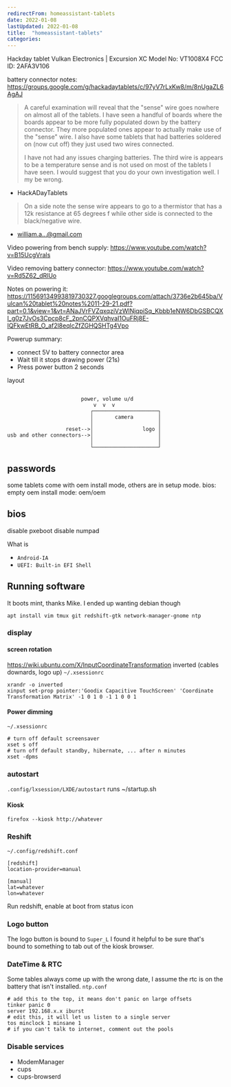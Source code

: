 ```yaml
---
redirectFrom: homeassistant-tablets
date: 2022-01-08
lastUpdated: 2022-01-08
title:  "homeassistant-tablets"
categories:
---
```





Hackday tablet
Vulkan Electronics | Excursion XC
Model No: VT1008X4
FCC ID: 2AFA3V106

battery connector notes: https://groups.google.com/g/hackadaytablets/c/97yV7rLxKw8/m/8nUgaZL6AgAJ
> A careful examination will reveal that the "sense" wire goes nowhere on almost all of the tablets.
> I have seen a handful of boards where the boards appear to be more fully populated down by the battery connector.
> They more populated ones appear to actually make use of the "sense" wire.
> I also have some tablets that had batteries soldered on (now cut off) they just used two wires connected.
>
> I have not had any issues charging batteries. The third wire is appears to be a temperature  sense and
> is not used on most of the tablets I have seen. I would suggest that you do your own investigation well.
> I my be wrong.
- HackADayTablets

> On a side note the sense wire appears to go to a thermistor that has a 12k resistance at 65 degrees f while other side is connected to the black/negative wire.
- william.a...@gmail.com


Video powering from bench supply:
https://www.youtube.com/watch?v=B15UcgVrals

Video removing battery connector:
https://www.youtube.com/watch?v=Rd5Z62_dRlUo

Notes on powering it:
https://11569134993819730327.googlegroups.com/attach/3736e2b645ba/Vulcan%20tablet%20notes%2011-29-21.pdf?part=0.1&view=1&vt=ANaJVrFVZqxqziVzWlNjqpiSq_Kbbb1eNW6DbGSBCQXI_g0z7JvOs3Cpcp8cF_2pnCQPXVqhvaI1OuFRj8E-IQFkwEtRB_O_af2l8eqlcZfZGHQSHTg4Vpo


Powerup summary:
* connect 5V to battery connector area
* Wait till it stops drawing power (21s)
* Press power button 2 seconds


layout
```

                        power, volume u/d
                            v  v  v
                           ┌─────────────────────┐
                           │       camera        │
                           │                     │
                   reset-->│                logo │
usb and other connectors-->│                     │
                           │                     │
                           └─────────────────────┘
```

## passwords
some tablets come with oem install mode, others are in setup mode.
bios: empty
oem install mode: oem/oem


## bios
disable pxeboot
disable numpad

What is
* `Android-IA`
* `UEFI: Built-in EFI Shell`


## Running software
It boots mint, thanks Mike.
I ended up wanting debian though

`apt install vim tmux git redshift-gtk network-manager-gnome ntp`

### display
#### screen rotation
https://wiki.ubuntu.com/X/InputCoordinateTransformation
inverted (cables downards, logo up)
`~/.xsessionrc`
```
xrandr -o inverted
xinput set-prop pointer:'Goodix Capacitive TouchScreen' 'Coordinate Transformation Matrix' -1 0 1 0 -1 1 0 0 1
```

#### Power dimming
`~/.xsessionrc`
```
# turn off default screensaver
xset s off
# turn off default standby, hibernate, ... after n minutes
xset -dpms
```


### autostart
`.config/lxsession/LXDE/autostart`
runs ~/startup.sh

#### Kiosk
```
firefox --kiosk http://whatever
```

### Reshift
`~/.config/redshift.conf`
```
[redshift]
location-provider=manual

[manual]
lat=whatever
lon=whatever
```
Run redshift, enable at boot from status icon

### Logo button
The logo button is bound to `Super_L` I found it helpful to be sure that's bound to something to tab out of the kiosk browser.

### DateTime & RTC
Some tables always come up with the wrong date, I assume the rtc is on the battery that isn't installed.
`ntp.conf`
```
# add this to the top, it means don't panic on large offsets
tinker panic 0
server 192.168.x.x iburst
# edit this, it will let us listen to a single server
tos minclock 1 minsane 1
# if you can't talk to internet, comment out the pools
```



### Disable services
* ModemManager
* cups
* cups-browserd
